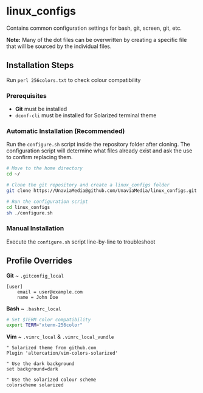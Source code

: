 # linux_configs
Contains common configuration settings for bash, git, screen, git, etc.

**Note:**
Many of the dot files can be overwritten by creating a specific file that will be sourced by the individual files.

## Installation Steps

Run `perl 256colors.txt` to check colour compatibility

### Prerequisites
 - **Git** must be installed
 - `dconf-cli` must be installed for Solarized terminal theme

### Automatic Installation (Recommended)
Run the `configure.sh` script inside the repository folder after cloning. The configuration script will determine what files already exist and ask the use to confirm replacing them.

```bash
# Move to the home directory
cd ~/

# Clone the git repository and create a linux_configs folder
git clone https://UnaviaMedia@github.com/UnaviaMedia/linux_configs.git

# Run the configuration script
cd linux_configs
sh ./configure.sh
```

### Manual Installation
Execute the `configure.sh` script line-by-line to troubleshoot

## Profile Overrides
**Git** ~ `.gitconfig_local`
```
[user]
	email = user@example.com
	name = John Doe
```

**Bash** ~ `.bashrc_local`
```bash
# Set $TERM color compatibility
export TERM="xterm-256color"
```

**Vim** ~ `.vimrc_local` & `.vimrc_local_vundle`
```vim
" Solarized theme from github.com
Plugin 'altercation/vim-colors-solarized'
```
```vim
" Use the dark background
set background=dark

" Use the solarized colour scheme
colorscheme solarized
```
